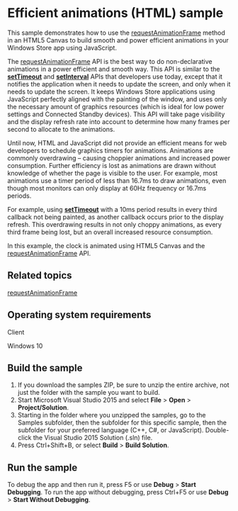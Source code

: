 <!---
  category: GraphicsAndAnimation
  samplefwlink: http://go.microsoft.com/fwlink/p/?LinkId=620541
--->

# Efficient animations (HTML) sample

This sample demonstrates how to use the [requestAnimationFrame](http://msdn.microsoft.com/library/windows/apps/hh920765) method in an HTML5 Canvas to build smooth and power efficient animations in your Windows Store app using JavaScript.

The [requestAnimationFrame](http://msdn.microsoft.com/library/windows/apps/hh920765) API is the best way to do non-declarative animations in a power efficient and smooth way. This API is similar to the [**setTimeout**](http://msdn.microsoft.com/library/windows/apps/hh453490) and [**setInterval**](http://msdn.microsoft.com/library/windows/apps/hh453487) APIs that developers use today, except that it notifies the application when it needs to update the screen, and only when it needs to update the screen. It keeps Windows Store applications using JavaScript perfectly aligned with the painting of the window, and uses only the necessary amount of graphics resources (which is ideal for low power settings and Connected Standby devices). This API will take page visibility and the display refresh rate into account to determine how many frames per second to allocate to the animations.

Until now, HTML and JavaScript did not provide an efficient means for web developers to schedule graphics timers for animations. Animations are commonly overdrawing – causing choppier animations and increased power consumption. Further efficiency is lost as animations are drawn without knowledge of whether the page is visible to the user. For example, most animations use a timer period of less than 16.7ms to draw animations, even though most monitors can only display at 60Hz frequency or 16.7ms periods.

For example, using [**setTimeout**](http://msdn.microsoft.com/library/windows/apps/hh453490) with a 10ms period results in every third callback not being painted, as another callback occurs prior to the display refresh. This overdrawing results in not only choppy animations, as every third frame being lost, but an overall increased resource consumption.

In this example, the clock is animated using HTML5 Canvas and the [requestAnimationFrame](http://msdn.microsoft.com/library/windows/apps/hh920765) API.

Related topics
--------------

[requestAnimationFrame](http://msdn.microsoft.com/library/windows/apps/hh920765)

Operating system requirements
-----------------------------

Client

Windows 10

Build the sample
----------------

1. If you download the samples ZIP, be sure to unzip the entire archive, not just the folder with the sample you want to build. 
2. Start Microsoft Visual Studio 2015 and select **File** \> **Open** \> **Project/Solution**.
3. Starting in the folder where you unzipped the samples, go to the Samples subfolder, then the subfolder for this specific sample, then the subfolder for your preferred language (C++, C#, or JavaScript). Double-click the Visual Studio 2015 Solution (.sln) file.
4. Press Ctrl+Shift+B, or select **Build** \> **Build Solution**.

Run the sample
--------------

To debug the app and then run it, press F5 or use **Debug** \> **Start Debugging**. To run the app without debugging, press Ctrl+F5 or use **Debug** \> **Start Without Debugging**.


